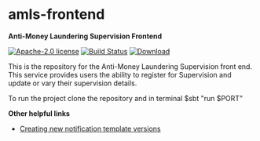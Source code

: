 amls-frontend
=============

**Anti-Money Laundering Supervision Frontend**

[![Apache-2.0 license](http://img.shields.io/badge/license-Apache-brightgreen.svg)](http://www.apache.org/licenses/LICENSE-2.0.html) [![Build Status](https://travis-ci.org/hmrc/amls-frontend.svg?branch=master)](https://travis-ci.org/hmrc/amls-frontend) [ ![Download](https://api.bintray.com/packages/hmrc/releases/amls-frontend/images/download.svg) ](https://bintray.com/hmrc/releases/amls-frontend/_latestVersion)

This is the repository for the Anti-Money Laundering Supervision front end. This service provides users the ability to register for Supervision and update or vary their supervision details.

To run the project clone the repository and in terminal $sbt "run $PORT"

**Other helpful links**

 * [Creating new notification template versions](documentation/template-versions.md)
